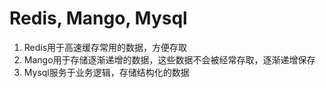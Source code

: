 # Redis, Mango, Mysql
1. Redis用于高速缓存常用的数据，方便存取
2. Mango用于存储逐渐递增的数据，这些数据不会被经常存取，逐渐递增保存
3. Mysql服务于业务逻辑，存储结构化的数据
